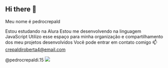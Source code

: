 ## Hi there 👋
Meu nome é pedrocrepald

Estou estudando na Alura
Estou me desenvolvendo na linguagem JavaScript
Utilizo esse espaço para minha organização e compartilhamento dos meu projetos desenvolvidos
Você pode entrar em contato comigo 📫
crepaldiroberta4@email.com

@pedrocrepaldi.15
![](https://th.bing.com/th/id/OIP.jgdS7jWTdRNj9Vt80mCRPAHaHa?w=168&h=180&c=7&r=0&o=5&dpr=1.5&pid=1.7)





  



  

